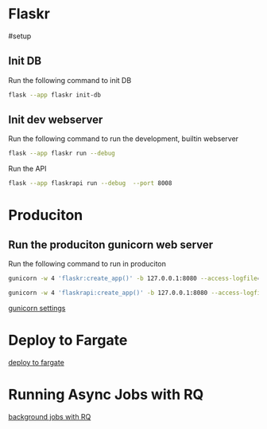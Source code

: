 # Flaskr

#setup
## Init DB
Run the following command to init DB
```bash
flask --app flaskr init-db   
```

## Init dev webserver
Run the following command to run the development, builtin webserver
```bash
flask --app flaskr run --debug  
```

Run the API
```bash
flask --app flaskrapi run --debug  --port 8008
```

# Produciton
## Run the produciton gunicorn web server
Run the following command to run in produciton
```bash
gunicorn -w 4 'flaskr:create_app()' -b 127.0.0.1:8080 --access-logfile=gunicorn.http.log --error-logfile=gunicorn.error.log
```
```bash
gunicorn -w 4 'flaskrapi:create_app()' -b 127.0.0.1:8080 --access-logfile=gunicorn.http.log --error-logfile=gunicorn.error.log
```
[gunicorn settings](https://docs.gunicorn.org/en/stable/settings.html)

# Deploy to Fargate
[deploy to fargate](docs/deploy_to_fargate.md)

# Running Async Jobs with RQ
[background jobs with RQ](docs/background_jobs.md)